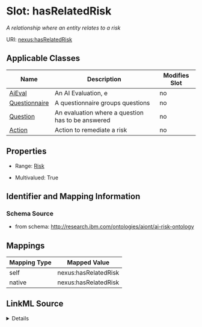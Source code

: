 

# Slot: hasRelatedRisk


_A relationship where an entity relates to a risk_





URI: [nexus:hasRelatedRisk](http://research.ibm.com/ontologies/aiont/hasRelatedRisk)



<!-- no inheritance hierarchy -->





## Applicable Classes

| Name | Description | Modifies Slot |
| --- | --- | --- |
| [AiEval](AiEval.md) | An AI Evaluation, e |  no  |
| [Questionnaire](Questionnaire.md) | A questionnaire groups questions |  no  |
| [Question](Question.md) | An evaluation where a question has to be answered |  no  |
| [Action](Action.md) | Action to remediate a risk |  no  |







## Properties

* Range: [Risk](Risk.md)

* Multivalued: True





## Identifier and Mapping Information







### Schema Source


* from schema: http://research.ibm.com/ontologies/aiont/ai-risk-ontology




## Mappings

| Mapping Type | Mapped Value |
| ---  | ---  |
| self | nexus:hasRelatedRisk |
| native | nexus:hasRelatedRisk |




## LinkML Source

<details>
```yaml
name: hasRelatedRisk
description: A relationship where an entity relates to a risk
from_schema: http://research.ibm.com/ontologies/aiont/ai-risk-ontology
rank: 1000
alias: hasRelatedRisk
domain_of:
- Action
- AiEval
range: Risk
multivalued: true
inlined: false

```
</details>